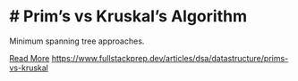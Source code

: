 # # Prim’s vs Kruskal’s Algorithm

Minimum spanning tree approaches.

[Read More](https://www.fullstackprep.dev/articles/dsa/datastructure/prims-vs-kruskal) https://www.fullstackprep.dev/articles/dsa/datastructure/prims-vs-kruskal